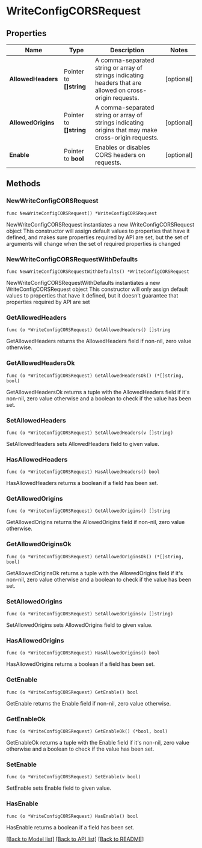 # WriteConfigCORSRequest


## Properties

Name | Type | Description | Notes
------------ | ------------- | ------------- | -------------
**AllowedHeaders** | Pointer to **[]string** | A comma-separated string or array of strings indicating headers that are allowed on cross-origin requests. | [optional] 
**AllowedOrigins** | Pointer to **[]string** | A comma-separated string or array of strings indicating origins that may make cross-origin requests. | [optional] 
**Enable** | Pointer to **bool** | Enables or disables CORS headers on requests. | [optional] 



## Methods


### NewWriteConfigCORSRequest

`func NewWriteConfigCORSRequest() *WriteConfigCORSRequest`

NewWriteConfigCORSRequest instantiates a new WriteConfigCORSRequest object
This constructor will assign default values to properties that have it defined,
and makes sure properties required by API are set, but the set of arguments
will change when the set of required properties is changed

### NewWriteConfigCORSRequestWithDefaults

`func NewWriteConfigCORSRequestWithDefaults() *WriteConfigCORSRequest`

NewWriteConfigCORSRequestWithDefaults instantiates a new WriteConfigCORSRequest object
This constructor will only assign default values to properties that have it defined,
but it doesn't guarantee that properties required by API are set


### GetAllowedHeaders

`func (o *WriteConfigCORSRequest) GetAllowedHeaders() []string`

GetAllowedHeaders returns the AllowedHeaders field if non-nil, zero value otherwise.

### GetAllowedHeadersOk

`func (o *WriteConfigCORSRequest) GetAllowedHeadersOk() (*[]string, bool)`

GetAllowedHeadersOk returns a tuple with the AllowedHeaders field if it's non-nil, zero value otherwise
and a boolean to check if the value has been set.

### SetAllowedHeaders

`func (o *WriteConfigCORSRequest) SetAllowedHeaders(v []string)`

SetAllowedHeaders sets AllowedHeaders field to given value.


### HasAllowedHeaders

`func (o *WriteConfigCORSRequest) HasAllowedHeaders() bool`

HasAllowedHeaders returns a boolean if a field has been set.




### GetAllowedOrigins

`func (o *WriteConfigCORSRequest) GetAllowedOrigins() []string`

GetAllowedOrigins returns the AllowedOrigins field if non-nil, zero value otherwise.

### GetAllowedOriginsOk

`func (o *WriteConfigCORSRequest) GetAllowedOriginsOk() (*[]string, bool)`

GetAllowedOriginsOk returns a tuple with the AllowedOrigins field if it's non-nil, zero value otherwise
and a boolean to check if the value has been set.

### SetAllowedOrigins

`func (o *WriteConfigCORSRequest) SetAllowedOrigins(v []string)`

SetAllowedOrigins sets AllowedOrigins field to given value.


### HasAllowedOrigins

`func (o *WriteConfigCORSRequest) HasAllowedOrigins() bool`

HasAllowedOrigins returns a boolean if a field has been set.




### GetEnable

`func (o *WriteConfigCORSRequest) GetEnable() bool`

GetEnable returns the Enable field if non-nil, zero value otherwise.

### GetEnableOk

`func (o *WriteConfigCORSRequest) GetEnableOk() (*bool, bool)`

GetEnableOk returns a tuple with the Enable field if it's non-nil, zero value otherwise
and a boolean to check if the value has been set.

### SetEnable

`func (o *WriteConfigCORSRequest) SetEnable(v bool)`

SetEnable sets Enable field to given value.


### HasEnable

`func (o *WriteConfigCORSRequest) HasEnable() bool`

HasEnable returns a boolean if a field has been set.









[[Back to Model list]](../README.md#documentation-for-models) [[Back to API list]](../README.md#documentation-for-api-endpoints) [[Back to README]](../README.md)


